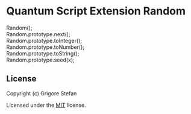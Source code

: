 # Quantum Script Extension Random

Random();\
Random.prototype.next();\
Random.prototype.toInteger();\
Random.prototype.toNumber();\
Random.prototype.toString();\
Random.prototype.seed(x);

## License

Copyright (c) Grigore Stefan

Licensed under the [MIT](LICENSE) license.
